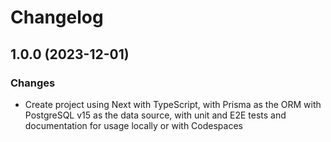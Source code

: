 # Changelog

## 1.0.0 (2023-12-01)

### Changes

- Create project using Next with TypeScript, with Prisma as the ORM with PostgreSQL v15 as the data source, with unit and E2E tests and documentation for usage locally or with Codespaces
